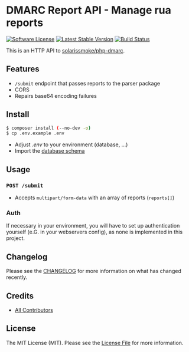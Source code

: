 # DMARC Report API - Manage rua reports

[![Software License][ico-license]](LICENSE.md)
[![Latest Stable Version][ico-githubversion]][link-releases]
[![Build Status][ico-build]][link-build]

This is an HTTP API to [solarissmoke/php-dmarc](https://github.com/solarissmoke/php-dmarc).

## Features

* `/submit` endpoint that passes reports to the parser package
* CORS
* Repairs base64 encoding failures

## Install

``` bash
$ composer install (--no-dev -o)
$ cp .env.example .env
```
* Adjust *.env* to your environment (database, ...)
* Import the [database schema][link-tables]

## Usage

### `POST /submit`
* Accepts `multipart/form-data` with an array of reports (`reports[]`)

### Auth

If necessary in your environment, you will have to set up authentication yourself (e.G. in your webservers config), as none is implemented in this project.

## Changelog

Please see the [CHANGELOG](CHANGELOG.md) for more information on what has changed recently.

## Credits

- [All Contributors][link-contributors]

## License

The MIT License (MIT). Please see the [License File](LICENSE.md) for more information.

[ico-license]: https://img.shields.io/badge/license-MIT-brightgreen.svg?style=flat-square
[ico-githubversion]: https://badge.fury.io/gh/kronthto%2Fdmarc-report-api.svg
[ico-build]: https://travis-ci.org/kronthto/dmarc-report-api.svg?branch=master

[link-releases]: https://github.com/kronthto/dmarc-report-api/releases
[link-contributors]: ../../contributors
[link-build]: https://travis-ci.org/kronthto/dmarc-report-api
[link-tables]: https://github.com/solarissmoke/php-dmarc/blob/v2.0.1/tables.sql
